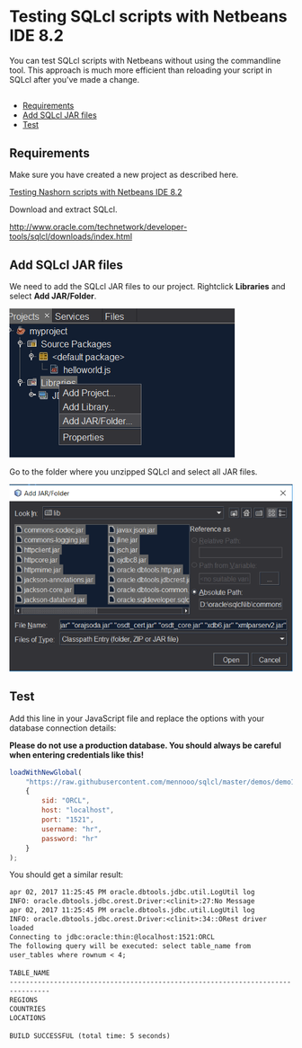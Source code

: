 # Testing SQLcl scripts with Netbeans IDE 8.2

You can test SQLcl scripts with Netbeans without using the commandline tool.
This approach is much more efficient than reloading your script in SQLcl after you've made a change.

## 

* [Requirements](#requirements)
* [Add SQLcl JAR files](#add-sqlcl-jar-files)
* [Test](#test)

## Requirements
Make sure you have created a new project as described here.

[Testing Nashorn scripts with Netbeans IDE 8.2](netbeans.md)

Download and extract SQLcl.

http://www.oracle.com/technetwork/developer-tools/sqlcl/downloads/index.html

## Add SQLcl JAR files
We need to add the SQLcl JAR files to our project.
Rightclick **Libraries** and select **Add JAR/Folder**.

![Add SQLcl libraries](../img/add_jars.png)

Go to the folder where you unzipped SQLcl and select all JAR files.

![Add SQLcl libraries](../img/select_jars.PNG)

## Test 
Add this line in your JavaScript file and replace the options with your database connection details:

**Please do not use a production database. You should always be careful when entering credentials like this!**
```javascript
loadWithNewGlobal(
    "https://raw.githubusercontent.com/mennooo/sqlcl/master/demos/demo1.js", 
    {
        sid: "ORCL",
        host: "localhost",
        port: "1521",
        username: "hr",
        password: "hr"
    }
);
```

You should get a similar result:

```
apr 02, 2017 11:25:45 PM oracle.dbtools.jdbc.util.LogUtil log
INFO: oracle.dbtools.jdbc.orest.Driver:<clinit>:27:No Message
apr 02, 2017 11:25:45 PM oracle.dbtools.jdbc.util.LogUtil log
INFO: oracle.dbtools.jdbc.orest.Driver:<clinit>:34::ORest driver loaded
Connecting to jdbc:oracle:thin:@localhost:1521:ORCL
The following query will be executed: select table_name from user_tables where rownum < 4;

TABLE_NAME                                                                      
--------------------------------------------------------------------------------
REGIONS
COUNTRIES
LOCATIONS

BUILD SUCCESSFUL (total time: 5 seconds)
```
